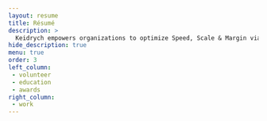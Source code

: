 ```yaml
---
layout: resume
title: Résumé
description: >
  Keidrych empowers organizations to optimize Speed, Scale & Margin via foggy cloud structures and innovation with Zero Impact to production systems.
hide_description: true
menu: true
order: 3
left_column:
 - volunteer
 - education
 - awards
right_column:
 - work
---
```

